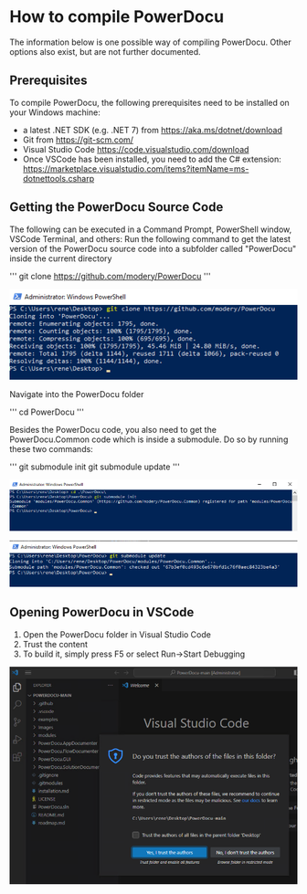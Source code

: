# How to compile PowerDocu

The information below is one possible way of compiling PowerDocu. Other options also exist, but are not further documented.

## Prerequisites
To compile PowerDocu, the following prerequisites need to be installed on your Windows machine:
* a latest .NET SDK (e.g. .NET 7) from https://aka.ms/dotnet/download  
* Git from https://git-scm.com/
* Visual Studio Code https://code.visualstudio.com/download
* Once VSCode has been installed, you need to add the C# extension: https://marketplace.visualstudio.com/items?itemName=ms-dotnettools.csharp

## Getting the PowerDocu Source Code
The following can be executed in a Command Prompt, PowerShell window, VSCode Terminal, and others:
Run the following command to get the latest version of the PowerDocu source code into a subfolder called "PowerDocu" inside the current directory

'''
git clone https://github.com/modery/PowerDocu
'''

![GIT Clone](Images/git-1-clone.png)

Navigate into the PowerDocu folder

'''
cd PowerDocu
'''

Besides the PowerDocu code, you also need to get the PowerDocu.Common code which is inside a submodule. Do so by running these two commands:

'''
git submodule init
git submodule update
'''

![GIT Submodule Init](Images/git-2-submodule-init.png)

![GIT Submodule Update](Images/git-3-submodule-update.png)

## Opening PowerDocu in VSCode
1. Open the PowerDocu folder in Visual Studio Code
2. Trust the content
3. To build it, simply press F5 or select Run->Start Debugging

![VSCode Trust](Images/vscode-trust.png)
